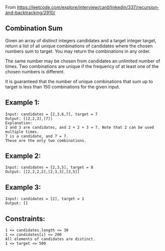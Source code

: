 From <https://leetcode.com/explore/interview/card/linkedin/337/recursion-and-backtracking/2910/>

## Combination Sum

Given an array of distinct integers candidates and a target integer target, return a list of all unique combinations of candidates where the chosen numbers sum to target. You may return the combinations in any order.

The same number may be chosen from candidates an unlimited number of times. Two combinations are unique if the frequency of at least one of the chosen numbers is different.

It is guaranteed that the number of unique combinations that sum up to target is less than 150 combinations for the given input.



## Example 1:
```
Input: candidates = [2,3,6,7], target = 7
Output: [[2,2,3],[7]]
Explanation:
2 and 3 are candidates, and 2 + 2 + 3 = 7. Note that 2 can be used multiple times.
7 is a candidate, and 7 = 7.
These are the only two combinations.
```
## Example 2:
```
Input: candidates = [2,3,5], target = 8
Output: [[2,2,2,2],[2,3,3],[3,5]]
```
## Example 3:
```
Input: candidates = [2], target = 1
Output: []
```

## Constraints:
```
1 <= candidates.length <= 30
1 <= candidates[i] <= 200
All elements of candidates are distinct.
1 <= target <= 500
```
